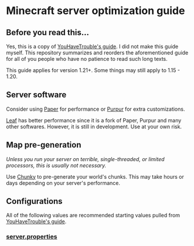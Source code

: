 # Minecraft server optimization guide
## Before you read this...
Yes, this is a copy of [YouHaveTrouble's guide](https://github.com/YouHaveTrouble/minecraft-optimization). I did not make this guide myself. This repository summarizes and reorders the aforementioned guide for all of you people who have no patience to read such long texts.

This guide applies for version 1.21+. Some things may still apply to 1.15 - 1.20.
## Server software
Consider using [Paper](https://papermc.io/) for performance or [Purpur](https://purpurmc.org/) for extra customizations.

[Leaf](https://www.leafmc.one/) has better performance since it is a fork of Paper, Purpur and many other softwares. However, it is still in development. Use at your own risk.
## Map pre-generation
*Unless you run your server on terrible, single-threaded, or limited processors, this is usually not necessary.*

Use [Chunky](https://github.com/pop4959/Chunky) to pre-generate your world's chunks. This may take hours or days depending on your server's performance.
## Configurations
All of the following values are recommended starting values pulled from [YouHaveTrouble's guide](https://github.com/YouHaveTrouble/minecraft-optimization).
### [server.properties](https://minecraft.wiki/w/Server.properties)
